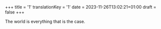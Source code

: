 +++
title = '1'
translationKey = '1'
date = 2023-11-26T13:02:21+01:00
draft = false
+++

The world is everything that is the case.
